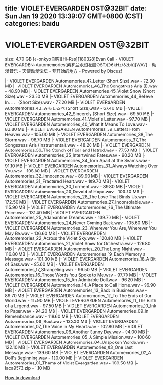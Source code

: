 
title: VIOLET·EVERGARDEN OST@32BIT
date: Sun Jan 19 2020 13:39:07 GMT+0800 (CST)    
categories: baidu
---

# VIOLET·EVERGARDEN OST@32BIT
size: 4.70 GB
 [e-onkyo自购][Hi-Res][180328]Evan Call - VIOLET EVERGARDEN: Automemories(紫罗兰永恒花园OST)[96kHz/32bit][WAV] - 动漫音乐 - 天使动漫论坛 - 梦开始的地方 - Powered by Discuz!
 
|- VIOLET EVERGARDEN  Automemories_47_Letter (Short Size).wav - 72.30 MB
|- VIOLET EVERGARDEN  Automemories_46_The Songstress Aria (1).wav - 48.90 MB
|- VIOLET EVERGARDEN  Automemories_45_Violet Snow (Short Size).wav - 23.50 MB
|- VIOLET EVERGARDEN  Automemories_44_Believe In．．． (Short Size).wav - 77.20 MB
|- VIOLET EVERGARDEN  Automemories_43_みちしるべ (Short Size).wav - 67.40 MB
|- VIOLET EVERGARDEN  Automemories_42_Sincerely (Short Size).wav - 69.50 MB
|- VIOLET EVERGARDEN  Automemories_41_Violet's Letter.wav - 97.70 MB
|- VIOLET EVERGARDEN  Automemories_40_What It Means To Love.wav - 83.80 MB
|- VIOLET EVERGARDEN  Automemories_39_Letters From Heaven.wav - 105.00 MB
|- VIOLET EVERGARDEN  Automemories_38_The Storm.wav - 96.70 MB
|- VIOLET EVERGARDEN  Automemories_37_The Songstress Aria (Instrumental).wav - 48.20 MB
|- VIOLET EVERGARDEN  Automemories_36_The Stench of Fear and Hatred.wav - 77.50 MB
|- VIOLET EVERGARDEN  Automemories_35_Intertwined Fates.wav - 90.20 MB
|- VIOLET EVERGARDEN  Automemories_34_Torn Apart at the Seams.wav - 91.10 MB
|- VIOLET EVERGARDEN  Automemories_33_Always Watching Over You.wav - 105.80 MB
|- VIOLET EVERGARDEN  Automemories_32_Innocence.wav - 89.90 MB
|- VIOLET EVERGARDEN  Automemories_31_Fractured Heart.wav - 109.70 MB
|- VIOLET EVERGARDEN  Automemories_30_Torment.wav - 89.80 MB
|- VIOLET EVERGARDEN  Automemories_29_Devoid of Hope.wav - 109.30 MB
|- VIOLET EVERGARDEN  Automemories_28_The Love That Binds Us.wav - 172.50 MB
|- VIOLET EVERGARDEN  Automemories_27_Inconsolable.wav - 115.90 MB
|- VIOLET EVERGARDEN  Automemories_26_The Ultimate Price.wav - 131.40 MB
|- VIOLET EVERGARDEN  Automemories_25_Adamantine Dreams.wav - 139.70 MB
|- VIOLET EVERGARDEN  Automemories_24_Never Coming Back.wav - 105.60 MB
|- VIOLET EVERGARDEN  Automemories_23_Wherever You Are, Wherever You May Be.wav - 106.60 MB
|- VIOLET EVERGARDEN  Automemories_22_Across the Violet Sky.wav - 120.80 MB
|- VIOLET EVERGARDEN  Automemories_21_Violet Snow for Orchestra.wav - 126.80 MB
|- VIOLET EVERGARDEN  Automemories_20_The Long Night.wav - 116.80 MB
|- VIOLET EVERGARDEN  Automemories_19_Each Memory a Message.wav - 101.30 MB
|- VIOLET EVERGARDEN  Automemories_18_A Bit of Sass.wav - 95.60 MB
|- VIOLET EVERGARDEN  Automemories_17_Strangeling.wav - 96.50 MB
|- VIOLET EVERGARDEN  Automemories_16_Those Words You Spoke to Me.wav - 97.70 MB
|- VIOLET EVERGARDEN  Automemories_15_An Admirable Doll.wav - 96.20 MB
|- VIOLET EVERGARDEN  Automemories_14_A Place to Call Home.wav - 96.90 MB
|- VIOLET EVERGARDEN  Automemories_13_Back in Business.wav - 89.70 MB
|- VIOLET EVERGARDEN  Automemories_12_To The Ends of Our World.wav - 117.90 MB
|- VIOLET EVERGARDEN  Automemories_11_The Birth of a Legend.wav - 97.50 MB
|- VIOLET EVERGARDEN  Automemories_10_Ink to Paper.wav - 94.20 MB
|- VIOLET EVERGARDEN  Automemories_09_In Remembrance.wav - 118.60 MB
|- VIOLET EVERGARDEN  Automemories_08_Rust.wav - 125.30 MB
|- VIOLET EVERGARDEN  Automemories_07_The Voice in My Heart.wav - 102.80 MB
|- VIOLET EVERGARDEN  Automemories_06_Another Sunny Day.wav - 94.00 MB
|- VIOLET EVERGARDEN  Automemories_05_A Simple Mission.wav - 100.60 MB
|- VIOLET EVERGARDEN  Automemories_04_Unspoken Words.wav - 122.10 MB
|- VIOLET EVERGARDEN  Automemories_03_One Last Message.wav - 139.60 MB
|- VIOLET EVERGARDEN  Automemories_02_A Doll's Beginning.wav - 120.00 MB
|- VIOLET EVERGARDEN  Automemories_01_Theme of Violet Evergarden.wav - 100.50 MB
|- laca9573.zip - 1.10 MB

[How to download](https://bpcam.bemobtrk.com/go/2ceec3aa-1ca2-46d6-b9ff-aaa5c184517c?jno=4810)